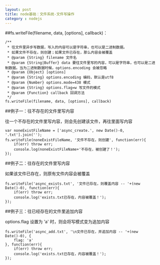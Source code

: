 ```yaml
---
layout: post
title: node基础：文件系统-文件写操作
category : nodejs
---
```




##fs.writeFile(filename, data, [options], callback)：

	/**
	 * 往文件里异步写数据，写入的内容可以是字符串，也可以是二进制数据。
	 * 如果文件不存在，则创建；如果文件已存在，那么内容会被覆盖
	 * @param {String} filename 文件名
	 * @param {String|Buffer} data 要往文件里写的内容，可以是字符串，也可以是二进制数据。当为二进制数据时候，options.encoding 会被忽略
	 * @param {Object} [options]
	 * @param {String} options.encoding 编码，默认是utf8
	 * @param {Number} options.mode=438 模式
	 * @param {String} options.flag=w 写文件的模式
	 * @param {Function} callback 回调方法
	 */
	fs.writeFile(filename, data, [options], callback)

##例子一：往不存在的文件里写内容

往一个不存在的文件里写内容，则会先创建该文件，再往里面写内容

	var noneExistFileName = ['async_create.', new Date()-0, '.txt'].join('');
	fs.writeFile(noneExistFileName, '文件不存在，则创建', function(err){
	    if(err) throw err;
	    console.log(noneExistFileName+'不存在，被创建了！');
	});


##例子二：往存在的文件里写内容

如果该文件已存在，则原有文件内容会被覆盖

	fs.writeFile('async_exists.txt', '文件已存在，则覆盖内容 -- '+(new Date()-0), function(err){
	    if(err) throw err;
	    console.log('exists.txt已存在，内容被覆盖！');
	});

##例子三：往已经存在的文件里追加内容

options.flag 设置为 'a' 时，则会将写模式变为追加内容

	fs.writeFile('async_add.txt', '\n文件已存在，并追加内容 -- '+(new Date()-0), {
	    flag: 'a'
	}, function(err){
	    if(err) throw err;
	    console.log('exists.txt已存在，内容被覆盖！');
	});